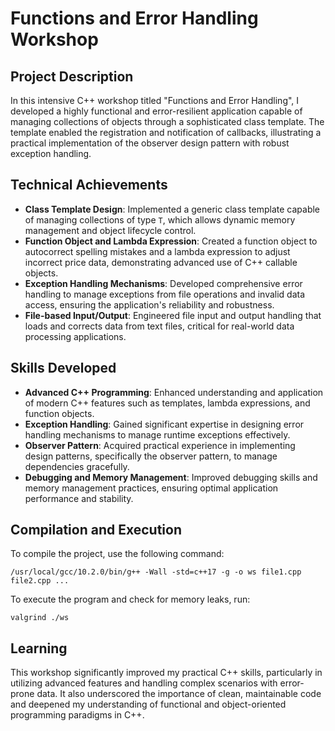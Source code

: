 #  Functions and Error Handling Workshop

## Project Description
In this intensive C++ workshop titled "Functions and Error Handling", I developed a highly functional and error-resilient application capable of managing collections of objects through a sophisticated class template. The template enabled the registration and notification of callbacks, illustrating a practical implementation of the observer design pattern with robust exception handling.

## Technical Achievements

- **Class Template Design**: Implemented a generic class template capable of managing collections of type `T`, which allows dynamic memory management and object lifecycle control.
- **Function Object and Lambda Expression**: Created a function object to autocorrect spelling mistakes and a lambda expression to adjust incorrect price data, demonstrating advanced use of C++ callable objects.
- **Exception Handling Mechanisms**: Developed comprehensive error handling to manage exceptions from file operations and invalid data access, ensuring the application's reliability and robustness.
- **File-based Input/Output**: Engineered file input and output handling that loads and corrects data from text files, critical for real-world data processing applications.

## Skills Developed

- **Advanced C++ Programming**: Enhanced understanding and application of modern C++ features such as templates, lambda expressions, and function objects.
- **Exception Handling**: Gained significant expertise in designing error handling mechanisms to manage runtime exceptions effectively.
- **Observer Pattern**: Acquired practical experience in implementing design patterns, specifically the observer pattern, to manage dependencies gracefully.
- **Debugging and Memory Management**: Improved debugging skills and memory management practices, ensuring optimal application performance and stability.

## Compilation and Execution

To compile the project, use the following command:

```
/usr/local/gcc/10.2.0/bin/g++ -Wall -std=c++17 -g -o ws file1.cpp file2.cpp ...
```
To execute the program and check for memory leaks, run:

```
valgrind ./ws
```
 
## Learning

This workshop significantly improved my practical C++ skills, particularly in utilizing advanced features and handling complex scenarios with error-prone data. It also underscored the importance of clean, maintainable code and deepened my understanding of functional and object-oriented programming paradigms in C++.

